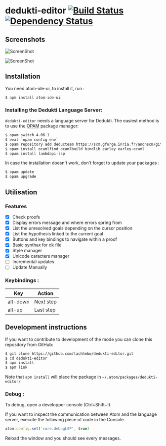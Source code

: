 # dedukti-editor [![Build Status](https://travis-ci.com/lachhebo/dedukti-editor.svg?branch=master)](https://travis-ci.com/lachhebo/dedukti-editor) [![Dependency Status](https://david-dm.org/lachhebo/dedukti-editor.svg)](https://david-dm.org/lachhebo/dedukti-editor)


## Screenshots 

![ScreenShot](https://raw.github.com/lachhebo/dedukti-editor/screenshot/Capture1.png)

![ScreenShot](https://raw.github.com/lachhebo/dedukti-editor/screenshot/Capture3.png)


## Installation

You need atom-ide-ui, to install it, run :

```
$ apm install atom-ide-ui
```

### Installing the Dedukti Language Server:

`dedukti-editor` needs a language server for Dedukti. The easiest method is to use the [OPAM](https://opam.ocaml.org/) package manager:
```bash
$ opam switch 4.06.1
$ eval `opam config env`
$ opam repository add deducteam https://scm.gforge.inria.fr/anonscm/git/opam-deducteam/opam-deducteam.git
$ opam install ocamlfind ocamlbuild bindlib earley earley-ocaml
$ opam install lambdapi-lsp
```

In case the installation doesn't work, don't forget to update your packages :
```bash
$ opam update 
$ opam upgrade
```

## Utilisation

### Features

- [x] Check proofs
- [x] Display errors message and where errors spring from
- [x] List the unresolved goals depending on the cursor position
- [x] List the hypothesis linked to the current goal
- [x] Buttons and key bindings to navigate within a proof
- [x] Basic synthax for dk file
- [x] Style manager
- [x] Unicode caracters manager
- [ ] Incremental updates
- [ ] Update Manually

### Keybindings :

| Key |  Action |
|--|--|
| alt-down | Next step |
| alt-up | Last step |

## Development instructions

If you want to contribute to development of the mode you can clone
this repository from GitHub:

```bash
$ git clone https://github.com/lachhebo/dedukti-editor.git
$ cd dedukti-editor
$ apm install
$ apm link
```

Note that `apm install` will place the package in
`~/.atom/packages/dedukti-editor/`

### Debug :

To debug, open a developper console (Ctrl+Shift+I).

If you want to inspect the communication between Atom and the language
server, execute the following piece of code in the Console.

```javascript
atom.config.set('core.debugLSP', true)
```

Reload the window and you should see every messages.
